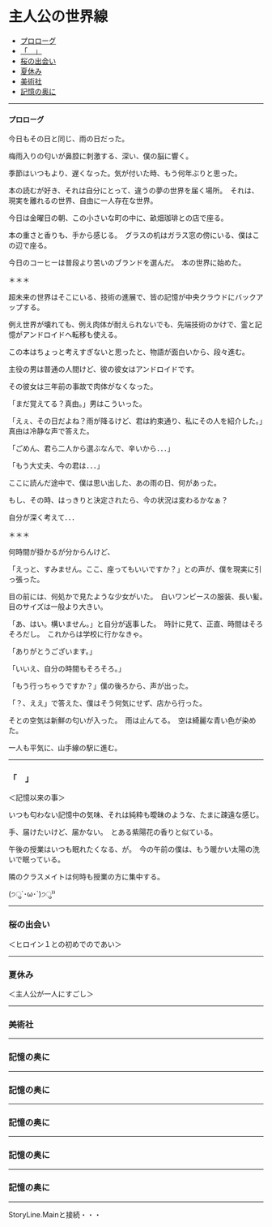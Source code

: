 # 主人公の世界線
  
* [プロローグ](#プロローグ)
* [「　」](#) 
* [桜の出会い](#桜の出会い)
* [夏休み](#夏休み)
* [美術社](#美術社)
* [記憶の奥に](#記憶の奥に)


---
  
#### プロローグ

今日もその日と同じ、雨の日だった。

梅雨入りの匂いが鼻腔に刺激する、深い、僕の脳に響く。

季節はいつもより、遅くなった。気が付いた時、もう何年ぶりと思った。　

本の読むが好き、それは自分にとって、違うの夢の世界を届く場所。　それは、現実を離れるの世界、自由に一人存在な世界。

今日は金曜日の朝、この小さいな町の中に、畝畑珈琲との店で座る。

本の重さと香りも、手から感じる。　グラスの机はガラス窓の傍にいる、僕はこの辺で座る。

今日のコーヒーは普段より苦いのブランドを選んだ。　本の世界に始めた。

＊＊＊

超未来の世界はそこにいる、技術の進展で、皆の記憶が中央クラウドにバックアップする。

例え世界が壊れても、例え肉体が耐えられないでも、先端技術のかけで、霊と記憶がアンドロイドへ転移も使える。

この本はちょっと考えすぎないと思ったと、物語が面白いから、段々進む。

主役の男は普通の人間けど、彼の彼女はアンドロイドです。

その彼女は三年前の事故で肉体がなくなった。

「まだ覚えてる？真由。」男はこういった。

「えぇ、その日だよね？雨が降るけど、君は約束通り、私にその人を紹介した。」真由は冷静な声で答えた。

「ごめん、君ら二人から選ぶなんで、辛いから．．．」

「もう大丈夫、今の君は．．．」

ここに読んだ途中で、僕は思い出した、あの雨の日、何があった。

もし、その時、はっきりと決定されたら、今の状況は変わるかなぁ？

自分が深く考えて．．．

＊＊＊

何時間が掛かるが分からんけど、

「えっと、すみません。ここ、座ってもいいですか？」との声が、僕を現実に引っ張った。

目の前には、何処かで見たような少女がいた。　白いワンピースの服装、長い髪。　目のサイズは一般より大きい。

「あ、はい。構いません。」と自分が返事した。　時計に見て、正直、時間はそろそろだし。　これからは学校に行かなきゃ。

「ありがとうございます。」

「いいえ、自分の時間もそろそろ。」

「もう行っちゃうですか？」僕の後ろから、声が出った。

「？、ええ」で答えた、僕はそう何気にせず、店から行った。

そとの空気は新鮮の匂いが入った。　雨は止んてる。　空は綺麗な青い色が染めた。

一人も平気に、山手線の駅に進む。

---

### 「　」

＜記憶以来の事＞

いつも匂わない記憶中の気味、それは純粋も曖昧のような、たまに疎遠な感じ。

手、届けたいけど、届かない。　とある紫陽花の香りと似ている。

午後の授業はいつも眠れたくなる、が。　今の午前の僕は、もう暖かい太陽の洗いで眠っている。

隣のクラスメイトは何時も授業の方に集中する。

(੭ु´･ω･`)੭ु⁾⁾


---

### 桜の出会い

＜ヒロイン１との初めでのであい＞

---

### 夏休み

＜主人公が一人にすごし＞

---

### 美術社

---

### 記憶の奥に

---

### 記憶の奥に

---

### 記憶の奥に

---

### 記憶の奥に

---

### 記憶の奥に

---


StoryLine.Mainと接続・・・  
  